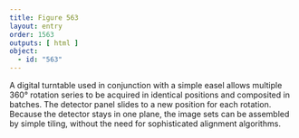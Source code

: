 ```yaml
---
title: Figure 563
layout: entry
order: 1563
outputs: [ html ]
object:
  - id: "563"
---
```


A digital turntable used in conjunction with a simple easel allows multiple 360° rotation series to be acquired in identical positions and composited in batches. The detector panel slides to a new position for each rotation.  Because the detector stays in one plane, the image sets can be assembled by simple tiling, without the need for sophisticated alignment algorithms.
